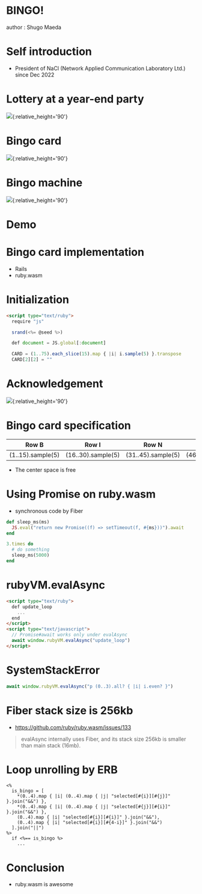 # BINGO!

author
:   Shugo Maeda

# Self introduction

* President of NaCl (Network Applied Communication Laboratory Ltd.) since Dec 2022

# Lottery at a year-end party

![](party_bingo_taikai_man.png){:relative_height='90'}

# Bingo card

![](bingo_card.png){:relative_height='90'}

# Bingo machine

![](bingo_machine.png){:relative_height='90'}

# Demo

# Bingo card implementation

* Rails
* ruby.wasm

# Initialization

```html
<script type="text/ruby">
  require "js"

  srand(<%= @seed %>)

  def document = JS.global[:document]

  CARD = (1..75).each_slice(15).map { |i| i.sample(5) }.transpose
  CARD[2][2] = ""
```

# Acknowledgement

![](codeiq.png){:relative_height='90'}

# Bingo card specification

|Row B|Row I|Row N|Row G|Row O|
|-----|-----|-----|-----|-----|
|(1..15).sample(5)|(16..30).sample(5)|(31..45).sample(5)|(46..60).sample(5)|(61..75).sample(5)|

* The center space is free

# Using Promise on ruby.wasm

* synchronous code by Fiber

```ruby
def sleep_ms(ms)
  JS.eval("return new Promise((f) => setTimeout(f, #{ms}))").await
end

3.times do
  # do something
  sleep_ms(5000)
end
```

# rubyVM.evalAsync

```html
<script type="text/ruby">
  def update_loop
    ...
  end
</script>
<script type="text/javascript">
  // Promise#await works only under evalAsync
  await window.rubyVM.evalAsync("update_loop")
</script>
```

# SystemStackError

```javascript
await window.rubyVM.evalAsync("p (0..3).all? { |i| i.even? }")
```

# Fiber stack size is 256kb

* https://github.com/ruby/ruby.wasm/issues/133

> evalAsync internally uses Fiber, and its stack size 256kb is smaller than main stack (16mb).

# Loop unrolling by ERB

```
<%
  is_bingo = [
    *(0..4).map { |i| (0..4).map { |j| "selected[#{i}][#{j}]" }.join("&&") },
    *(0..4).map { |i| (0..4).map { |j| "selected[#{j}][#{i}]" }.join("&&") },
    (0..4).map { |i| "selected[#{i}][#{i}]" }.join("&&"),
    (0..4).map { |i| "selected[#{i}][#{4-i}]" }.join("&&")
  ].join("||")
%>
  if <%== is_bingo %>
    ...
```

# Conclusion

* ruby.wasm is awesome
